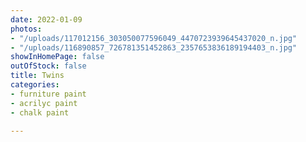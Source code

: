 ```yaml
---
date: 2022-01-09
photos:
- "/uploads/117012156_303050077596049_4470723939645437020_n.jpg"
- "/uploads/116890857_726781351452863_2357653836189194403_n.jpg"
showInHomePage: false
outOfStock: false
title: Twins
categories:
- furniture paint
- acrilyc paint
- chalk paint

---
```

